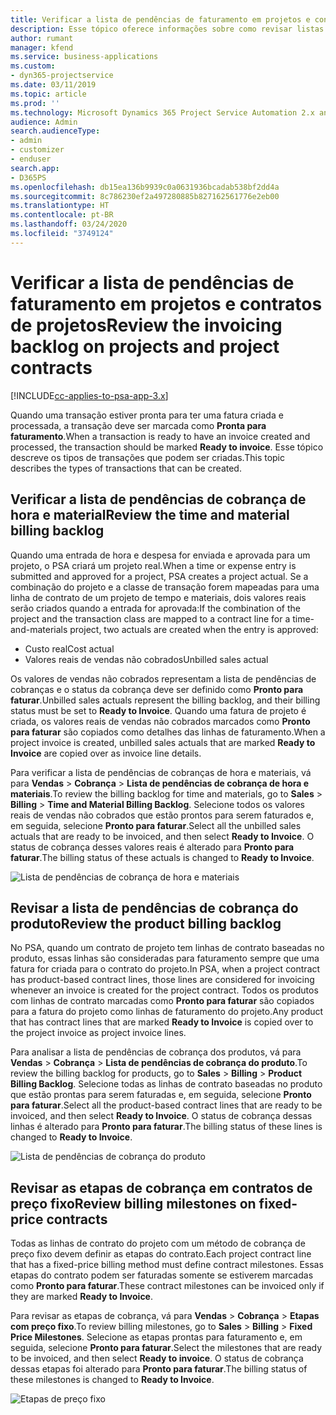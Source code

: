 ```yaml
---
title: Verificar a lista de pendências de faturamento em projetos e contratos de projetos
description: Esse tópico oferece informações sobre como revisar listas de pendências de horas, despesas e produtos, além de marcá-las como prontas para faturamento.
author: rumant
manager: kfend
ms.service: business-applications
ms.custom:
- dyn365-projectservice
ms.date: 03/11/2019
ms.topic: article
ms.prod: ''
ms.technology: Microsoft Dynamics 365 Project Service Automation 2.x and 3.x
audience: Admin
search.audienceType:
- admin
- customizer
- enduser
search.app:
- D365PS
ms.openlocfilehash: db15ea136b9939c0a0631936bcadab538bf2dd4a
ms.sourcegitcommit: 8c786230ef2a497280885b827162561776e2eb00
ms.translationtype: HT
ms.contentlocale: pt-BR
ms.lasthandoff: 03/24/2020
ms.locfileid: "3749124"
---
```

# <a name="review-the-invoicing-backlog-on-projects-and-project-contracts"></a><span data-ttu-id="9227e-103">Verificar a lista de pendências de faturamento em projetos e contratos de projetos</span><span class="sxs-lookup"><span data-stu-id="9227e-103">Review the invoicing backlog on projects and project contracts</span></span>

[!INCLUDE[cc-applies-to-psa-app-3.x](../includes/cc-applies-to-psa-app-3x.md)]

<span data-ttu-id="9227e-104">Quando uma transação estiver pronta para ter uma fatura criada e processada, a transação deve ser marcada como **Pronta para faturamento**.</span><span class="sxs-lookup"><span data-stu-id="9227e-104">When a transaction is ready to have an invoice created and processed, the transaction should be marked **Ready to invoice**.</span></span> <span data-ttu-id="9227e-105">Esse tópico descreve os tipos de transações que podem ser criadas.</span><span class="sxs-lookup"><span data-stu-id="9227e-105">This topic describes the types of transactions that can be created.</span></span>

## <a name="review-the-time-and-material-billing-backlog"></a><span data-ttu-id="9227e-106">Verificar a lista de pendências de cobrança de hora e material</span><span class="sxs-lookup"><span data-stu-id="9227e-106">Review the time and material billing backlog</span></span>

<span data-ttu-id="9227e-107">Quando uma entrada de hora e despesa for enviada e aprovada para um projeto, o PSA criará um projeto real.</span><span class="sxs-lookup"><span data-stu-id="9227e-107">When a time or expense entry is submitted and approved for a project, PSA creates a project actual.</span></span> <span data-ttu-id="9227e-108">Se a combinação do projeto e a classe de transação forem mapeadas para uma linha de contrato de um projeto de tempo e materiais, dois valores reais serão criados quando a entrada for aprovada:</span><span class="sxs-lookup"><span data-stu-id="9227e-108">If the combination of the project and the transaction class are mapped to a contract line for a time-and-materials project, two actuals are created when the entry is approved:</span></span>

- <span data-ttu-id="9227e-109">Custo real</span><span class="sxs-lookup"><span data-stu-id="9227e-109">Cost actual</span></span> 
- <span data-ttu-id="9227e-110">Valores reais de vendas não cobrados</span><span class="sxs-lookup"><span data-stu-id="9227e-110">Unbilled sales actual</span></span>

<span data-ttu-id="9227e-111">Os valores de vendas não cobrados representam a lista de pendências de cobranças e o status da cobrança deve ser definido como **Pronto para faturar**.</span><span class="sxs-lookup"><span data-stu-id="9227e-111">Unbilled sales actuals represent the billing backlog, and their billing status must be set to **Ready to Invoice**.</span></span> <span data-ttu-id="9227e-112">Quando uma fatura de projeto é criada, os valores reais de vendas não cobrados marcados como **Pronto para faturar** são copiados como detalhes das linhas de faturamento.</span><span class="sxs-lookup"><span data-stu-id="9227e-112">When a project invoice is created, unbilled sales actuals that are marked **Ready to Invoice** are copied over as invoice line details.</span></span>

<span data-ttu-id="9227e-113">Para verificar a lista de pendências de cobranças de hora e materiais, vá para **Vendas** \> **Cobrança** \> **Lista de pendências de cobrança de hora e materiais**.</span><span class="sxs-lookup"><span data-stu-id="9227e-113">To review the billing backlog for time and materials, go to **Sales** \> **Billing** \> **Time and Material Billing Backlog**.</span></span> <span data-ttu-id="9227e-114">Selecione todos os valores reais de vendas não cobrados que estão prontos para serem faturados e, em seguida, selecione **Pronto para faturar**.</span><span class="sxs-lookup"><span data-stu-id="9227e-114">Select all the unbilled sales actuals that are ready to be invoiced, and then select **Ready to Invoice**.</span></span> <span data-ttu-id="9227e-115">O status de cobrança desses valores reais é alterado para **Pronto para faturar**.</span><span class="sxs-lookup"><span data-stu-id="9227e-115">The billing status of these actuals is changed to **Ready to Invoice**.</span></span>

![Lista de pendências de cobrança de hora e materiais](media/TMBacklog.png)

## <a name="review-the-product-billing-backlog"></a><span data-ttu-id="9227e-117">Revisar a lista de pendências de cobrança do produto</span><span class="sxs-lookup"><span data-stu-id="9227e-117">Review the product billing backlog</span></span>

<span data-ttu-id="9227e-118">No PSA, quando um contrato de projeto tem linhas de contrato baseadas no produto, essas linhas são consideradas para faturamento sempre que uma fatura for criada para o contrato do projeto.</span><span class="sxs-lookup"><span data-stu-id="9227e-118">In PSA, when a project contract has product-based contract lines, those lines are considered for invoicing whenever an invoice is created for the project contract.</span></span> <span data-ttu-id="9227e-119">Todos os produtos com linhas de contrato marcadas como **Pronto para faturar** são copiados para a fatura do projeto como linhas de faturamento do projeto.</span><span class="sxs-lookup"><span data-stu-id="9227e-119">Any product that has contract lines that are marked **Ready to Invoice** is copied over to the project invoice as project invoice lines.</span></span>

<span data-ttu-id="9227e-120">Para analisar a lista de pendências de cobrança dos produtos, vá para **Vendas** \> **Cobrança** \> **Lista de pendências de cobrança do produto**.</span><span class="sxs-lookup"><span data-stu-id="9227e-120">To review the billing backlog for products, go to **Sales** \> **Billing** \> **Product Billing Backlog**.</span></span> <span data-ttu-id="9227e-121">Selecione todas as linhas de contrato baseadas no produto que estão prontas para serem faturadas e, em seguida, selecione **Pronto para faturar**.</span><span class="sxs-lookup"><span data-stu-id="9227e-121">Select all the product-based contract lines that are ready to be invoiced, and then select **Ready to Invoice**.</span></span> <span data-ttu-id="9227e-122">O status de cobrança dessas linhas é alterado para **Pronto para faturar**.</span><span class="sxs-lookup"><span data-stu-id="9227e-122">The billing status of these lines is changed to **Ready to Invoice**.</span></span>

![Lista de pendências de cobrança do produto](media/ProductBacklog.png)

## <a name="review-billing-milestones-on-fixed-price-contracts"></a><span data-ttu-id="9227e-124">Revisar as etapas de cobrança em contratos de preço fixo</span><span class="sxs-lookup"><span data-stu-id="9227e-124">Review billing milestones on fixed-price contracts</span></span>

<span data-ttu-id="9227e-125">Todas as linhas de contrato do projeto com um método de cobrança de preço fixo devem definir as etapas do contrato.</span><span class="sxs-lookup"><span data-stu-id="9227e-125">Each project contract line that has a fixed-price billing method must define contract milestones.</span></span> <span data-ttu-id="9227e-126">Essas etapas do contrato podem ser faturadas somente se estiverem marcadas como **Pronto para faturar**.</span><span class="sxs-lookup"><span data-stu-id="9227e-126">These contract milestones can be invoiced only if they are marked **Ready to Invoice**.</span></span> 

<span data-ttu-id="9227e-127">Para revisar as etapas de cobrança, vá para **Vendas** \> **Cobrança** \> **Etapas com preço fixo**.</span><span class="sxs-lookup"><span data-stu-id="9227e-127">To review billing milestones, go to **Sales** \> **Billing** \> **Fixed Price Milestones**.</span></span> <span data-ttu-id="9227e-128">Selecione as etapas prontas para faturamento e, em seguida, selecione **Pronto para faturar**.</span><span class="sxs-lookup"><span data-stu-id="9227e-128">Select the milestones that are ready to be invoiced, and then select **Ready to invoice**.</span></span> <span data-ttu-id="9227e-129">O status de cobrança dessas etapas foi alterado para **Pronto para faturar**.</span><span class="sxs-lookup"><span data-stu-id="9227e-129">The billing status of these milestones is changed to **Ready to Invoice**.</span></span>

![Etapas de preço fixo](media/FPBacklog.png)
